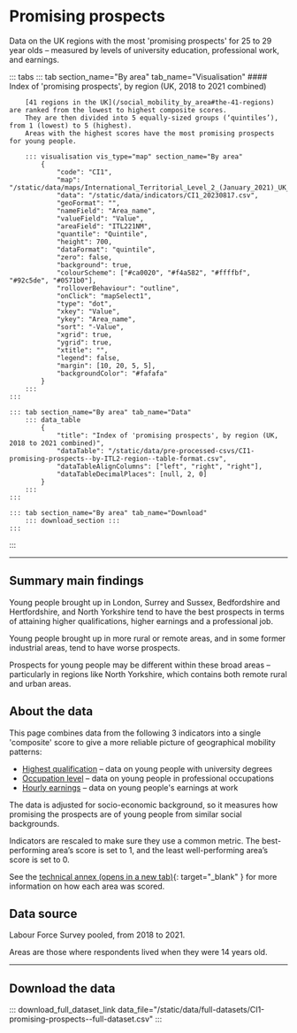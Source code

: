 # Promising prospects

Data on the UK regions with the most 'promising prospects' for 25 to 29 year olds – measured by levels of university
education, professional work, and earnings.

::: tabs
    ::: tab section_name="By area" tab_name="Visualisation"
        #### Index of 'promising prospects', by region (UK, 2018 to 2021 combined)

        [41 regions in the UK](/social_mobility_by_area#the-41-regions) are ranked from the lowest to highest composite scores.
        They are then divided into 5 equally-sized groups (‘quintiles’), from 1 (lowest) to 5 (highest).
        Areas with the highest scores have the most promising prospects for young people.

        ::: visualisation vis_type="map" section_name="By area"
            {
                "code": "CI1",
                "map": "/static/data/maps/International_Territorial_Level_2_(January_2021)_UK_BUC.json",
                "data": "/static/data/indicators/CI1_20230817.csv",
                "geoFormat": "",
                "nameField": "Area_name",
                "valueField": "Value",
                "areaField": "ITL221NM",
                "quantile": "Quintile",
                "height": 700,
                "dataFormat": "quintile",
                "zero": false,
                "background": true,
                "colourScheme": ["#ca0020", "#f4a582", "#ffffbf", "#92c5de", "#0571b0"],
                "rolloverBehaviour": "outline",
                "onClick": "mapSelect1",
                "type": "dot",
                "xkey": "Value",
                "ykey": "Area_name",
                "sort": "-Value",
                "xgrid": true,
                "ygrid": true,
                "xtitle": "",
                "legend": false,
                "margin": [10, 20, 5, 5],
                "backgroundColor": "#fafafa"
            }
        :::
    :::

    ::: tab section_name="By area" tab_name="Data"
        ::: data_table
            {
                "title": "Index of 'promising prospects', by region (UK, 2018 to 2021 combined)",
                "dataTable": "/static/data/pre-processed-csvs/CI1-promising-prospects--by-ITL2-region--table-format.csv",
                "dataTableAlignColumns": ["left", "right", "right"],
                "dataTableDecimalPlaces": [null, 2, 0]
            }
        :::
    :::

    ::: tab section_name="By area" tab_name="Download"
        ::: download_section :::
    :::
:::

---

## Summary main findings
Young people brought up in London, Surrey and Sussex, Bedfordshire and Hertfordshire, and North Yorkshire tend to
have the best prospects in terms of attaining higher qualifications, higher earnings and a professional job.

Young people brought up in more rural or remote areas, and in some former industrial areas, tend to have worse
prospects.

Prospects for young people may be different within these broad areas – particularly in regions like North Yorkshire,
which contains both remote rural and urban areas.

## About the data
This page combines data from the following 3 indicators into a single 'composite' score to give a more reliable
picture of geographical mobility patterns:

* [Highest qualification](/intermediate_outcomes/routes_into_work_(16_to_29_years)/highest_qualification)
  – data on young people with university degrees
* [Occupation level](/intermediate_outcomes/work_in_early_adulthood_(25_to_29_years)/occupational_level_of_young_people_aged_25_to_29_years)
  – data on young people in professional occupations
* [Hourly earnings](/intermediate_outcomes/work_in_early_adulthood_(25_to_29_years)/earnings_of_young_people_aged_25_to_29_years)
  – data on young people's earnings at work

The data is adjusted for socio-economic background, so it measures how promising the prospects are of young people
from similar social backgrounds.

Indicators are rescaled to make sure they use a common metric.
The best-performing area’s score is set to 1, and the least well-performing area’s score is set to 0. 

See the [technical annex (opens in a new tab)](https://www.gov.uk/government/publications/state-of-the-nation-2023-people-and-places/technical-annex#composite-indices-methodology){: target="_blank" }
for more information on how each area was scored.

## Data source
Labour Force Survey pooled, from 2018 to 2021.

Areas are those where respondents lived when they were 14 years old.

---

## Download the data

::: download_full_dataset_link data_file="/static/data/full-datasets/CI1-promising-prospects--full-dataset.csv" :::
